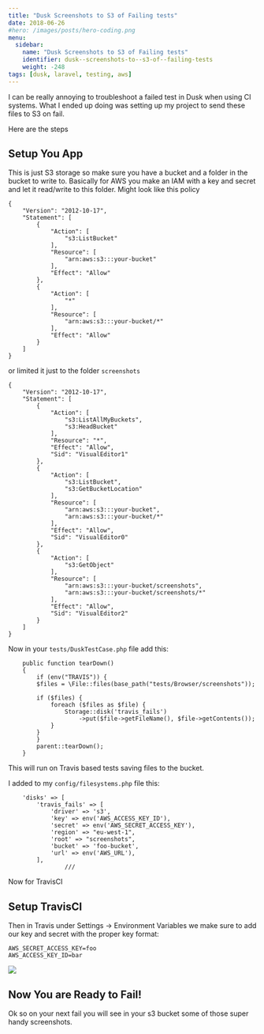```yaml
---
title: "Dusk Screenshots to S3 of Failing tests"
date: 2018-06-26
#hero: /images/posts/hero-coding.png
menu:
  sidebar:
    name: "Dusk Screenshots to S3 of Failing tests"
    identifier: dusk--screenshots-to--s3-of--failing-tests
    weight: -248
tags: [dusk, laravel, testing, aws]
---
```


I can be really annoying to troubleshoot a failed test in Dusk when using CI systems. What I ended up doing was setting up my project to send these files to S3 on fail.

Here are the steps

## Setup You App

This is just S3 storage so make sure you have a bucket and a folder in the bucket to write to. Basically for AWS you make an IAM with a key and secret and let it read/write to this folder. Might look like this policy

```
{
    "Version": "2012-10-17",
    "Statement": [
        {
            "Action": [
                "s3:ListBucket"
            ],
            "Resource": [
                "arn:aws:s3:::your-bucket"
            ],
            "Effect": "Allow"
        },
        {
            "Action": [
                "*"
            ],
            "Resource": [
                "arn:aws:s3:::your-bucket/*"
            ],
            "Effect": "Allow"
        }
    ]
}
```

or limited it just to the folder `screenshots`

```
{
    "Version": "2012-10-17",
    "Statement": [
        {
            "Action": [
                "s3:ListAllMyBuckets",
                "s3:HeadBucket"
            ],
            "Resource": "*",
            "Effect": "Allow",
            "Sid": "VisualEditor1"
        },
        {
            "Action": [
                "s3:ListBucket",
                "s3:GetBucketLocation"
            ],
            "Resource": [
                "arn:aws:s3:::your-bucket",
                "arn:aws:s3:::your-bucket/*"
            ],
            "Effect": "Allow",
            "Sid": "VisualEditor0"
        },
        {
            "Action": [
                "s3:GetObject"
            ],
            "Resource": [
                "arn:aws:s3:::your-bucket/screenshots",
                "arn:aws:s3:::your-bucket/screenshots/*"
            ],
            "Effect": "Allow",
            "Sid": "VisualEditor2"
        }
    ]
}
```

Now in your `tests/DuskTestCase.php` file add this:

```
    public function tearDown()
    {
        if (env("TRAVIS")) {
        $files = \File::files(base_path("tests/Browser/screenshots"));

        if ($files) {
            foreach ($files as $file) {
                Storage::disk('travis_fails')
                    ->put($file->getFileName(), $file->getContents());
            }
        }
        }
        parent::tearDown();
    }
```

This will run on Travis based tests saving files to the bucket.

I added to my `config/filesystems.php` file this:

```
    'disks' => [
        'travis_fails' => [
            'driver' => 's3',
            'key' => env('AWS_ACCESS_KEY_ID'),
            'secret' => env('AWS_SECRET_ACCESS_KEY'),
            'region' => "eu-west-1",
            'root' => "screenshots",
            'bucket' => 'foo-bucket',
            'url' => env('AWS_URL'),
        ],
				/// 
```

Now for TravisCI


## Setup TravisCI

Then in Travis under Settings -> Environment Variables we make sure to add our key and secret with the proper key format:

```
AWS_SECRET_ACCESS_KEY=foo
AWS_ACCESS_KEY_ID=bar
```

![](https://dl.dropboxusercontent.com/s/nez8f4hz4anmghl/Screenshot%202018-06-26%2009.36.26.png?dl=0)


## Now You are Ready to Fail!

Ok so on your next fail you will see in your s3 bucket some of those super handy screenshots.